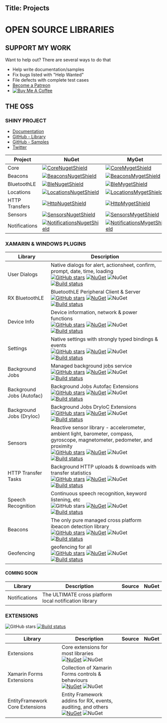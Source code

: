 Title: Projects
---

# OPEN SOURCE LIBRARIES

## SUPPORT MY WORK

Want to help out?  There are several ways to do that

* Help write documentation/samples
* Fix bugs listed with "Help Wanted"
* File defects with complete test cases
* [Become a Patreon](https://patreon.com/Aritchie)
* [![Buy Me A Coffee](https://www.buymeacoffee.com/assets/img/custom_images/orange_img.png)](https://www.buymeacoffee.com/QDF8SWy)


## THE OSS

### SHINY PROJECT

* [Documentation](https://shinydocs.azurewebsites.net)
* [GitHub - Library](https://github.com/shinyorg/shiny)
* [GitHub - Samples](https://github.com/shinary/shinysamples)
* [Twitter](https://twitter.com/shinydotnet)

|Project|NuGet|MyGet|
|-------|-----|-----|
|Core | [![CoreNugetShield]][CoreNuget] | [![CoreMygetShield]][CoreMyget] |
|Beacons | [![BeaconsNugetShield]][BeaconsNuget] | [![BeaconsMygetShield]][BeaconsMyget] |
|BluetoothLE| [![BleNugetShield]][BleNuget] | [![BleMygetShield]][BleMyget] |
|Locations| [![LocationsNugetShield]][LocationsNuget] | [![LocationsMygetShield]][LocationsMyget] |
|HTTP Transfers| [![HttpNugetShield]][HttpNuget] | [![HttpMygetShield]][HttpMyget] |
|Sensors| [![SensorsNugetShield]][SensorsNuget] | [![SensorsMygetShield]][SensorsMyget] |
|Notifications| [![NotificationsNugetShield]][NotificationsNuget] | [![NotificationsMygetShield]][NotificationsMyget] |


### XAMARIN & WINDOWS PLUGINS

|Library|Description|
|-------|-----------|
User Dialogs|Native dialogs for alert, actionsheet, confirm, prompt, date, time, loading<br>[![GitHub stars](https://img.shields.io/github/stars/aritchie/userdialogs.svg?style=social&label=Stars)](https://github.com/aritchie/userdialogs) [![NuGet](https://img.shields.io/nuget/v/Acr.UserDialogs.svg?maxAge=2592000)](https://www.nuget.org/packages/Acr.UserDialogs/) ![NuGet](https://img.shields.io/nuget/dt/Acr.UserDialogs.svg) [![Build status](https://dev.azure.com/allanritchie/Plugins/_apis/build/status/UserDialogs)](https://dev.azure.com/allanritchie/Plugins/_build/latest?definitionId=0)
RX BluetoothLE|BluetoothLE Peripheral Client & Server<br>[![GitHub stars](https://img.shields.io/github/stars/aritchie/bluetoothle.svg?style=social&label=Stars)](https://github.com/aritchie/bluetoothle)  [![NuGet](https://img.shields.io/nuget/v/Plugin.BluetoothLE.svg?maxAge=2592000)](https://www.nuget.org/packages/Plugin.BluetoothLE/) ![NuGet](https://img.shields.io/nuget/dt/Plugin.BluetoothLE.svg) [![Build status](https://dev.azure.com/allanritchie/Plugins/_apis/build/status/BLE)](https://dev.azure.com/allanritchie/Plugins/_build/latest?definitionId=0)
Device Info|Device information, network & power functions<br>[![GitHub stars](https://img.shields.io/github/stars/aritchie/deviceinfo.svg?style=social&label=Stars)](https://github.com/aritchie/deviceinfo) [![NuGet](https://img.shields.io/nuget/v/Acr.DeviceInfo.svg?maxAge=2592000)](https://www.nuget.org/packages/Acr.DeviceInfo/) ![NuGet](https://img.shields.io/nuget/dt/Acr.DeviceInfo.svg) [![Build status](https://dev.azure.com/allanritchie/Plugins/_apis/build/status/DeviceInfo)](https://dev.azure.com/allanritchie/Plugins/_build/latest?definitionId=0)
Settings|Native settings with strongly typed bindings & events<br>[![GitHub stars](https://img.shields.io/github/stars/aritchie/settings.svg?style=social&label=Stars)](https://github.com/aritchie/settings) [![NuGet](https://img.shields.io/nuget/v/Acr.Settings.svg?maxAge=2592000)](https://www.nuget.org/packages/Acr.Settings/) ![NuGet](https://img.shields.io/nuget/dt/Acr.Settings.svg) [![Build status](https://dev.azure.com/allanritchie/Plugins/_apis/build/status/Settings)](https://dev.azure.com/allanritchie/Plugins/_build/latest?definitionId=0)
Background Jobs|Managed background jobs service<br>[![GitHub stars](https://img.shields.io/github/stars/aritchie/jobs.svg?style=social&label=Stars)](https://github.com/aritchie/jobs) [![NuGet](https://img.shields.io/nuget/v/Plugin.Jobs.svg?maxAge=2592000)](https://www.nuget.org/packages/Plugin.Jobs/) ![NuGet](https://img.shields.io/nuget/dt/Plugin.Jobs.svg) [![Build status](https://dev.azure.com/allanritchie/Plugins/_apis/build/status/Jobs)](https://dev.azure.com/allanritchie/Plugins/_build/latest?definitionId=0)
Background Jobs (Autofac)|Background Jobs Autofac Extensions<br>[![GitHub stars](https://img.shields.io/github/stars/aritchie/jobs.svg?style=social&label=Stars)](https://github.com/aritchie/jobs) [![NuGet](https://img.shields.io/nuget/v/Plugin.Jobs.Autofac.svg?maxAge=2592000)](https://www.nuget.org/packages/Plugin.Jobs.Autofac/) ![NuGet](https://img.shields.io/nuget/dt/Plugin.Jobs.Autofac.svg) [![Build status](https://dev.azure.com/allanritchie/Plugins/_apis/build/status/Jobs)](https://dev.azure.com/allanritchie/Plugins/_build/latest?definitionId=0)
Background Jobs (DryIoc)|Background Jobs DryIoC Extensions<br>[![GitHub stars](https://img.shields.io/github/stars/aritchie/jobs.svg?style=social&label=Stars)](https://github.com/aritchie/jobs) [![NuGet](https://img.shields.io/nuget/v/Plugin.Jobs.DryIoc.svg?maxAge=2592000)](https://www.nuget.org/packages/Plugin.Jobs.DryIoc/) ![NuGet](https://img.shields.io/nuget/dt/Plugin.Jobs.DryIoc.svg) [![Build status](https://dev.azure.com/allanritchie/Plugins/_apis/build/status/Jobs)](https://dev.azure.com/allanritchie/Plugins/_build/latest?definitionId=0)
Sensors|Reactive sensor library - accelerometer, ambient light, barometer, compass, gyroscope, magnetometer, pedometer, and proximity<br>[![GitHub stars](https://img.shields.io/github/stars/aritchie/sensors.svg?style=social&label=Stars)](https://github.com/aritchie/sensors) [![NuGet](https://img.shields.io/nuget/v/Plugin.Sensors.svg?maxAge=2592000)](https://www.nuget.org/packages/Plugin.Sensors/) ![NuGet](https://img.shields.io/nuget/dt/Plugin.Sensors.svg) [![Build status](https://dev.azure.com/allanritchie/Plugins/_apis/build/status/Sensors)](https://dev.azure.com/allanritchie/Plugins/_build/latest?definitionId=0)
HTTP Transfer Tasks|Background HTTP uploads & downloads with transfer statistics<br>[![GitHub stars](https://img.shields.io/github/stars/aritchie/httptransfertasks.svg?style=social&label=Stars)](https://github.com/aritchie/httptransfertasks) [![NuGet](https://img.shields.io/nuget/v/Plugin.HttpTransferTasks.svg?maxAge=2592000)](https://www.nuget.org/packages/Plugin.HttpTransferTasks/) ![NuGet](https://img.shields.io/nuget/dt/Plugin.HttpTransferTasks.svg) [![Build status](https://dev.azure.com/allanritchie/Plugins/_apis/build/status/HttpTransferTasks)](https://dev.azure.com/allanritchie/Plugins/_build/latest?definitionId=0)
Speech Recognition|Continuous speech recognition, keyword listening, etc<br>![GitHub stars](https://img.shields.io/github/stars/aritchie/speechrecognition.svg?style=social&label=Stars) [![NuGet](https://img.shields.io/nuget/v/Plugin.SpeechRecognition.svg?maxAge=2592000)](https://www.nuget.org/packages/Plugin.SpeechRecognition/) ![NuGet](https://img.shields.io/nuget/dt/Plugin.SpeechRecognition.svg) [![Build status](https://dev.azure.com/allanritchie/Plugins/_apis/build/status/SpeechRecognition)](https://dev.azure.com/allanritchie/Plugins/_build/latest?definitionId=0)
Beacons|The only pure managed cross platform ibeacon detection library<br>[![GitHub stars](https://img.shields.io/github/stars/aritchie/beacons.svg?style=social&label=Stars)](https://github.com/aritchie/beacons) [![NuGet](https://img.shields.io/nuget/v/Plugin.Beacons.svg?maxAge=2592000)](https://www.nuget.org/packages/Plugin.Beacons/) ![NuGet](https://img.shields.io/nuget/dt/Plugin.Beacons.svg) [![Build status](https://dev.azure.com/allanritchie/Plugins/_apis/build/status/Beacons)](https://dev.azure.com/allanritchie/Plugins/_build/latest?definitionId=0)
Geofencing|geofencing for all<br>[![GitHub stars](https://img.shields.io/github/stars/aritchie/geofences.svg?style=social&label=Stars)](https://github.com/aritchie/geofences) [![NuGet](https://img.shields.io/nuget/v/Plugin.Geofencing.svg?maxAge=2592000)](https://www.nuget.org/packages/Plugin.Geofencing/) ![NuGet](https://img.shields.io/nuget/dt/Plugin.Geofencing.svg) [![Build status](https://dev.azure.com/allanritchie/Plugins/_apis/build/status/Geofences)](https://dev.azure.com/allanritchie/Plugins/_build/latest?definitionId=0)

#### COMING SOON
|Library|Description|Source|NuGet|
|-------|-----------|------|-----|
Notifications|The ULTIMATE cross platform local notification library|||


### EXTENSIONS

![GitHub stars](https://img.shields.io/github/stars/aritchie/geofences.svg?style=social&label=Stars)  [![Build status](https://dev.azure.com/allanritchie/Plugins/_apis/build/status/Geofences)](https://dev.azure.com/allanritchie/Plugins/_build/latest?definitionId=0)

|Library|Description|Source|NuGet|
|-------|-----------|------|-----|
Extensions|Core extensions for most libraries<br>[![NuGet](https://img.shields.io/nuget/v/Acr.Core.svg?maxAge=2592000)](https://www.nuget.org/packages/Acr.Core/) ![NuGet](https://img.shields.io/nuget/dt/Acr.Core.svg)
Xamarin Forms Extensions|Collection of Xamarin Forms controls & behaviours<br>[![NuGet](https://img.shields.io/nuget/v/Acr.XamForms.svg?maxAge=2592000)](https://www.nuget.org/packages/Acr.XamForms/) ![NuGet](https://img.shields.io/nuget/dt/Acr.XamForms.svg)
EntityFramework Core Extensions|Entity Framework addins for RX, events, auditing, and others<br>[![NuGet](https://img.shields.io/nuget/v/Acr.EfCore.svg?maxAge=2592000)](https://www.nuget.org/packages/Acr.EfCore/) ![NuGet](https://img.shields.io/nuget/dt/Acr.EfCore.svg)



[BeaconsNugetShield]: https://img.shields.io/nuget/v/Shiny.Beacons.svg
[BeaconsNuget]: https://www.nuget.org/packages/Shiny.Beacons/
[BeaconsMygetShield]: https://img.shields.io/myget/acrfeed/vpre/Shiny.Beacons.svg
[BeaconsMyget]: https://www.myget.org/feed/acrfeed/package/nuget/Shiny.Beacons

[CoreNugetShield]: https://img.shields.io/nuget/v/Shiny.Core.svg
[CoreNuget]: https://www.nuget.org/packages/Shiny.Core/
[CoreMygetShield]: https://img.shields.io/myget/acrfeed/vpre/Shiny.Core.svg
[CoreMyget]: https://www.myget.org/feed/acrfeed/package/nuget/Shiny.Core

[BleNugetShield]: https://img.shields.io/nuget/v/Shiny.BluetoothLE.svg
[BleNuget]: https://www.nuget.org/packages/Shiny.BluetoothLE/
[BleMygetShield]: https://img.shields.io/myget/acrfeed/vpre/Shiny.BluetoothLE.svg
[BleMyget]: https://www.myget.org/feed/acrfeed/package/nuget/Shiny.BluetoothLE

[LocationsNugetShield]: https://img.shields.io/nuget/v/Shiny.Locations.svg
[LocationsNuget]: https://www.nuget.org/packages/Shiny.Locations/
[LocationsMygetShield]: https://img.shields.io/myget/acrfeed/vpre/Shiny.Locations.svg
[LocationsMyget]: https://www.myget.org/feed/acrfeed/package/nuget/Shiny.Locations

[SensorsNugetShield]: https://img.shields.io/nuget/v/Shiny.Sensors.svg
[SensorsNuget]: https://www.nuget.org/packages/Shiny.Sensors/
[SensorsMygetShield]: https://img.shields.io/myget/acrfeed/vpre/Shiny.Sensors.svg
[SensorsMyget]: https://www.myget.org/feed/acrfeed/package/nuget/Shiny.Sensors

[HttpNugetShield]: https://img.shields.io/nuget/v/Shiny.Net.Http.svg
[HttpNuget]: https://www.nuget.org/packages/Shiny.Net.Http/
[HttpMygetShield]: https://img.shields.io/myget/acrfeed/vpre/Shiny.Net.Http.svg
[HttpMyget]: https://www.myget.org/feed/acrfeed/package/nuget/Shiny.Net.Http

[NotificationsNugetShield]: https://img.shields.io/nuget/v/Shiny.Notifications.svg
[NotificationsNuget]: https://www.nuget.org/packages/Shiny.Notifications/
[NotificationsMygetShield]: https://img.shields.io/myget/acrfeed/vpre/Shiny.Notifications.svg
[NotificationsMyget]: https://www.myget.org/feed/acrfeed/package/nuget/Shiny.Notifications